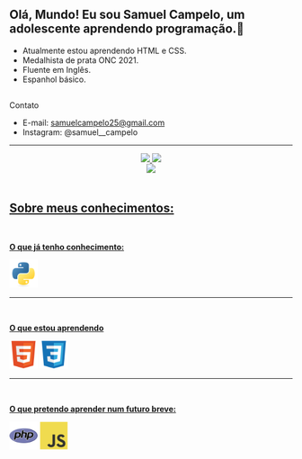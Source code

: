## Olá, Mundo! Eu sou Samuel Campelo, um adolescente aprendendo programação.👋

- Atualmente estou aprendendo HTML e CSS.
- Medalhista de prata ONC 2021.
- Fluente em Inglês.
- Espanhol básico.

##

Contato
- E-mail: samuelcampelo25@gmail.com
- Instagram: @samuel__campelo
  
<hr>

<div align="center">
  <a href="https://github.com/OrekiHoutarouu">
  <img height="165em" src="https://github-readme-stats.vercel.app/api/top-langs/?username=OrekiHoutarouu&count_private=true&layout=compact&theme=radical"/>
  <img height="165em" src="https://github-readme-stats.vercel.app/api/?username=OrekiHoutarouu&count_private=true&show_icons=true&theme=radical"/>
</div>
    
<div align="center">
 <a href="https://github.com/OrekiHoutarouu">
 <img height="165em" src="https://github-readme-streak-stats.herokuapp.com/?user=OrekiHoutarouu&theme=radical"/>
</div>
   
<br>

## **Sobre meus conhecimentos:**
<br>

**O que já tenho conhecimento:**
<div style="display: inline-block;">
    <img width="50px" src="https://raw.githubusercontent.com/devicons/devicon/master/icons/python/python-original.svg" alt="Python-Icon">
</div>
<hr>
<br>

**O que estou aprendendo**
<div style="display: inline-block;">
    <img width="50px" src="https://raw.githubusercontent.com/devicons/devicon/master/icons/html5/html5-original.svg" alt="HTML5-Icon">
    <img width="50px" src="https://raw.githubusercontent.com/devicons/devicon/master/icons/css3/css3-original.svg" alt="CSS3-Icon">
</div>
<hr>
<br>

**O que pretendo aprender num futuro breve:**
<div style="display: inline-block;">
    <img width="50px" src="https://raw.githubusercontent.com/devicons/devicon/master/icons/php/php-original.svg" alt="PHP-Icon">
    <img width="50px" src="https://raw.githubusercontent.com/devicons/devicon/master/icons/javascript/javascript-original.svg" alt="JS-Icon">
